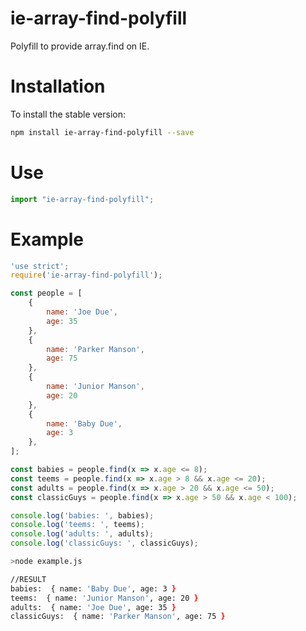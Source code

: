 # ie-array-find-polyfill
Polyfill to provide array.find on IE.

# Installation
To install the stable version:

```zsh
npm install ie-array-find-polyfill --save
```

# Use
```javascript
import "ie-array-find-polyfill";
```

# Example
```javascript
'use strict';
require('ie-array-find-polyfill');

const people = [
    {
        name: 'Joe Due',
        age: 35
    },
    {
        name: 'Parker Manson',
        age: 75
    },
    {
        name: 'Junior Manson',
        age: 20
    },
    {
        name: 'Baby Due',
        age: 3
    },
];

const babies = people.find(x => x.age <= 8);
const teems = people.find(x => x.age > 8 && x.age <= 20);
const adults = people.find(x => x.age > 20 && x.age <= 50);
const classicGuys = people.find(x => x.age > 50 && x.age < 100);

console.log('babies: ', babies);
console.log('teems: ', teems);
console.log('adults: ', adults);
console.log('classicGuys: ', classicGuys);
```

```zsh
>node example.js

//RESULT
babies:  { name: 'Baby Due', age: 3 }
teems:  { name: 'Junior Manson', age: 20 }
adults:  { name: 'Joe Due', age: 35 }
classicGuys:  { name: 'Parker Manson', age: 75 }
```

